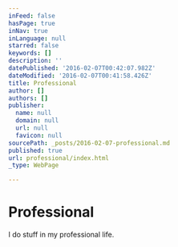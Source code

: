 ```yaml
---
inFeed: false
hasPage: true
inNav: true
inLanguage: null
starred: false
keywords: []
description: ''
datePublished: '2016-02-07T00:42:07.982Z'
dateModified: '2016-02-07T00:41:58.426Z'
title: Professional
author: []
authors: []
publisher:
  name: null
  domain: null
  url: null
  favicon: null
sourcePath: _posts/2016-02-07-professional.md
published: true
url: professional/index.html
_type: WebPage

---
```

# Professional

I do stuff in my professional life.